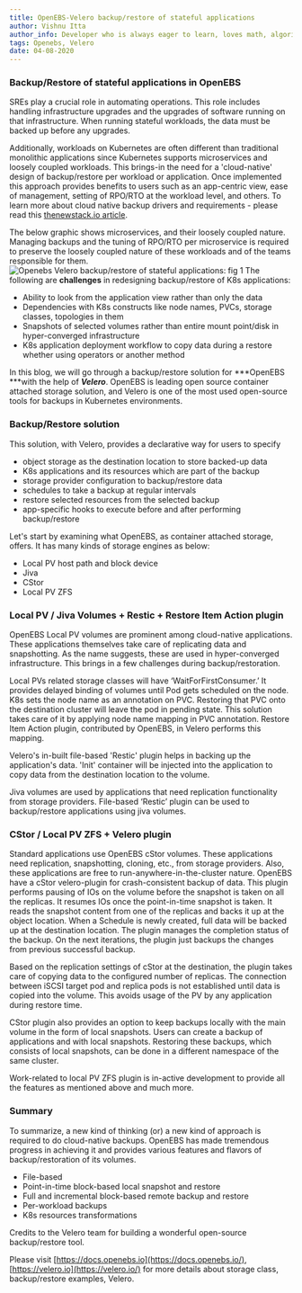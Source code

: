 ```yaml
---
title: OpenEBS-Velero backup/restore of stateful applications
author: Vishnu Itta
author_info: Developer who is always eager to learn, loves math, algorithms, & programming. Have a good experience in storage protocols, ZFS, FreeBSD internals, Linux, device drivers.
tags: Openebs, Velero
date: 04-08-2020
---
```


### **Backup/Restore of stateful applications in OpenEBS**

SREs play a crucial role in automating operations. This role includes handling infrastructure upgrades and the upgrades of software running on that infrastructure. When running stateful workloads, the data must be backed up before any upgrades.

Additionally, workloads on Kubernetes are often different than traditional monolithic applications since Kubernetes supports microservices and loosely coupled workloads. This brings-in the need for a 'cloud-native' design of backup/restore per workload or application. Once implemented this approach provides benefits to users such as an app-centric view, ease of management, setting of RPO/RTO at the workload level, and others. To learn more about cloud native backup drivers and requirements - please read this [thenewstack.io article](https://thenewstack.io/cloud-native-backups-disaster-recovery-and-migrations-on-kubernetes/).

The below graphic shows microservices, and their loosely coupled nature. Managing backups and the tuning of RPO/RTO per microservice is required to preserve the loosely coupled nature of these workloads and of the teams responsible for them.
![Openebs Velero backup/restore of stateful applications: fig 1](https://lh4.googleusercontent.com/JyIxZZtj-1rBOGo2z1bKcYlD9-halM8dXpChtOIPro_aZEhQObTL_K5_Be_hLgqXl7aT68jYqFjNE9C6rZK0IRaV_neH4DURZhUr3z5FkVirzMirk_z8FiscY6_sb3JPhlAx1XRL)
The following are **challenges** in redesigning backup/restore of K8s applications:

- Ability to look from the application view rather than only the data
- Dependencies with K8s constructs like node names, PVCs, storage classes, topologies in them
- Snapshots of selected volumes rather than entire mount point/disk in hyper-converged infrastructure
- K8s application deployment workflow to copy data during a restore whether using operators or another method

In this blog, we will go through a backup/restore solution for ***OpenEBS ***with the help of ***Velero***. OpenEBS is leading open source container attached storage solution, and Velero is one of the most used open-source tools for backups in Kubernetes environments.

### **Backup/Restore solution**

This solution, with Velero, provides a declarative way for users to specify

- object storage as the destination location to store backed-up data
- K8s applications and its resources which are part of the backup
- storage provider configuration to backup/restore data
- schedules to take a backup at regular intervals
- restore selected resources from the selected backup
- app-specific hooks to execute before and after performing backup/restore

Let's start by examining what OpenEBS, as container attached storage, offers. It has many kinds of storage engines as below:

- Local PV host path and block device
- Jiva
- CStor
- Local PV ZFS

### **Local PV / Jiva Volumes + Restic + Restore Item Action plugin**

OpenEBS Local PV volumes are prominent among cloud-native applications. These applications themselves take care of replicating data and snapshotting. As the name suggests, these are used in hyper-converged infrastructure. This brings in a few challenges during backup/restoration.

Local PVs related storage classes will have ‘WaitForFirstConsumer.’ It provides delayed binding of volumes until Pod gets scheduled on the node. K8s sets the node name as an annotation on PVC. Restoring that PVC onto the destination cluster will leave the pod in pending state. This solution takes care of it by applying node name mapping in PVC annotation. Restore Item Action plugin, contributed by OpenEBS, in Velero performs this mapping.

Velero's in-built file-based 'Restic' plugin helps in backing up the application's data. 'Init' container will be injected into the application to copy data from the destination location to the volume.

Jiva volumes are used by applications that need replication functionality from storage providers. File-based ‘Restic’ plugin can be used to backup/restore applications using jiva volumes.

### **CStor / Local PV ZFS + Velero plugin**

Standard applications use OpenEBS cStor volumes. These applications need replication, snapshotting, cloning, etc., from storage providers. Also, these applications are free to run-anywhere-in-the-cluster nature. OpenEBS have a cStor velero-plugin for crash-consistent backup of data. This plugin performs pausing of IOs on the volume before the snapshot is taken on all the replicas. It resumes IOs once the point-in-time snapshot is taken. It reads the snapshot content from one of the replicas and backs it up at the object location. When a Schedule is newly created, full data will be backed up at the destination location. The plugin manages the completion status of the backup. On the next iterations, the plugin just backups the changes from previous successful backup.

Based on the replication settings of cStor at the destination, the plugin takes care of copying data to the configured number of replicas. The connection between iSCSI target pod and replica pods is not established until data is copied into the volume. This avoids usage of the PV by any application during restore time.

CStor plugin also provides an option to keep backups locally with the main volume in the form of local snapshots. Users can create a backup of applications and with local snapshots. Restoring these backups, which consists of local snapshots, can be done in a different namespace of the same cluster.

Work-related to local PV ZFS plugin is in-active development to provide all the features as mentioned above and much more.

### **Summary**

To summarize, a new kind of thinking (or) a new kind of approach is required to do cloud-native backups. OpenEBS has made tremendous progress in achieving it and provides various features and flavors of backup/restoration of its volumes.

- File-based
- Point-in-time block-based local snapshot and restore
- Full and incremental block-based remote backup and restore
- Per-workload backups
- K8s resources transformations

Credits to the Velero team for building a wonderful open-source backup/restore tool.

Please visit [https://docs.openebs.io](https://docs.openebs.io/), [https://velero.io](https://velero.io/) for more details about storage class, backup/restore examples, Velero.
